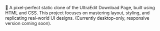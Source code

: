 🎯 A pixel-perfect static clone of the UltraEdit Download Page, built using HTML and CSS. This project focuses on mastering layout, styling, and replicating real-world UI designs. (Currently desktop-only, responsive version coming soon).
